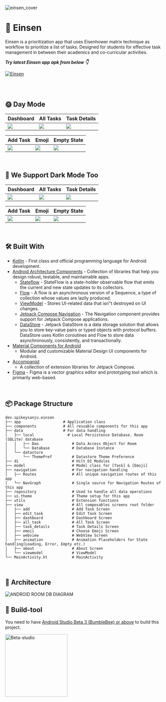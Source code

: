 
![einsen_cover](https://user-images.githubusercontent.com/118751588/231177810-e56d1e10-42f0-491d-bdce-8081b19af8d4.png)

# 🎯 Einsen

 Einsen is a prioritization app that uses Eisenhower matrix technique as workflow to prioritize a list of tasks. Designed for students for effective task management in between their academics and co-curricular activities.
 
 
***Try latest Einsen app apk from below 👇***

[![Einsen](https://img.shields.io/badge/Einsen-APK-black.svg?style=for-the-badge&logo=android)](https://github.com/Spikeysanju/Einsen/releases/download/v1.0.0-alpha04/Einsen.apk)

<br />

<br />

## 🌞 Day Mode

|   Dashboard    | All Tasks    |   Task Details   
|---	|---	|---
|  ![](https://github.com/Spikeysanju/Einsen/blob/master/art/dashboard_day.png)    |  ![](https://github.com/Spikeysanju/Einsen/blob/master/art/all_task_day.png)    |   ![](https://github.com/Spikeysanju/Einsen/blob/master/art/task_details_day_v2.png)    

|   Add Task  |   Emoji    | Empty State    |
|---    |---	|---	|
|   ![](https://github.com/Spikeysanju/Einsen/blob/master/art/add_task_day.png)    |   ![](https://github.com/Spikeysanju/Einsen/blob/master/art/choose_emoji_day.png)      |   ![](https://github.com/Spikeysanju/Einsen/blob/master/art/empty_state_day.png)

<br />

## 🌚 We Support Dark Mode Too

|   Dashboard    | All Tasks    |   Task Details      
|---	|---	|---		
|  ![](https://github.com/Spikeysanju/Einsen/blob/master/art/dashboard_night.png)    |  ![](https://github.com/Spikeysanju/Einsen/blob/master/art/all_task_night.png)    |   ![](https://github.com/Spikeysanju/Einsen/blob/master/art/task_details_night.png)      

|   Add Task  |   Emoji   | Empty State    |
|---    |---	|---	|
|   ![](https://github.com/Spikeysanju/Einsen/blob/master/art/add_task_night.png)  |   ![](https://github.com/Spikeysanju/Einsen/blob/master/art/choose_emoji_night.png)     |   ![](https://github.com/Spikeysanju/Einsen/blob/master/art/empty_state_night.png)

<br />

## 🛠 Built With

- [Kotlin](https://kotlinlang.org/) - First class and official programming language for Android
  development.
- [Android Architecture Components](https://developer.android.com/topic/libraries/architecture) -
  Collection of libraries that help you design robust, testable, and maintainable apps.
    - [Stateflow](https://developer.android.com/kotlin/flow/stateflow-and-sharedflow) - StateFlow is
      a state-holder observable flow that emits the current and new state updates to its collectors.
    - [Flow](https://kotlinlang.org/docs/reference/coroutines/flow.html) - A flow is an asynchronous
      version of a Sequence, a type of collection whose values are lazily produced.
    - [ViewModel](https://developer.android.com/topic/libraries/architecture/viewmodel) - Stores
      UI-related data that isn"t destroyed on UI changes.
    - [Jetpack Compose Navigation](https://developer.android.com/jetpack/compose/navigation) - The
      Navigation component provides support for Jetpack Compose applications.
    - [DataStore](https://developer.android.com/topic/libraries/architecture/datastore) - Jetpack
      DataStore is a data storage solution that allows you to store key-value pairs or typed objects
      with protocol buffers. DataStore uses Kotlin coroutines and Flow to store data asynchronously,
      consistently, and transactionally.
- [Material Components for Android](https://github.com/material-components/material-components-android)
    - Modular and customizable Material Design UI components for Android.
- [Accompanist](https://github.com/google/accompanist)
    - A collection of extension libraries for Jetpack Compose.
- [Figma](https://figma.com/) - Figma is a vector graphics editor and prototyping tool which is
  primarily web-based.

<br />

## 📦 Package Structure

 ```
dev.spikeysanju.einsen
├── app                   # Application class
├── components            # All resuable components for this app
├── data                  # For data handling
│   ├── local               # Local Persistence Database. Room (SQLite) database
│   │   ├── Dao               # Data Access Object for Room
│   │   └── Database          # Database Instance
│   └── datastore
│       └── ThemePref         # Datastore Theme Preference 
├── di                        # Hilt DI Modules
├── model                     # Model class for [Task] & [Emoji]
├── navigation                # For navigation handling
│   ├── Routes                # All unique navigation routes of this app
│   └── NavGraph              # Single source for Navigation Routes of this app
├── repository                # Used to handle all data operations
├── ui.theme                  # Theme setup for this app
├── utils                     # Extension functions
├── view                      # All composables screens root folder
│   ├── add                   # Add Task Screen
│   ├── edit_task             # Edit Task Screen
│   ├── dashboard             # Dashboard Screen
│   ├── all_task              # All Task Screen
│   ├── task_details          # Task Details Screen
│   ├── emoji                 # Choose Emoji Screen
│   ├── webview               # WebView Screen
│   ├── animation             # Animation Placeholders for State handling(Loading, Error, Empty etc.)
│   ├── about                 # About Screen
│   └── viewmodel             # ViewModel 
└── MainActivity.kt           # MainActivity 

```

<br />

## 🗼 Architecture
![ANDROID ROOM DB DIAGRAM](https://user-images.githubusercontent.com/118751588/231180948-f6bb7171-8e79-41b7-8aa8-537b58e6b37f.jpg)


## 🧰 Build-tool

You need to
have [Android Studio Beta 3 (BumbleBee) or above](https://developer.android.com/studio/preview) to
build this project.
<br>

<img src="./beta_android.png" height="200" alt="Beta-studio"/>


<br>

